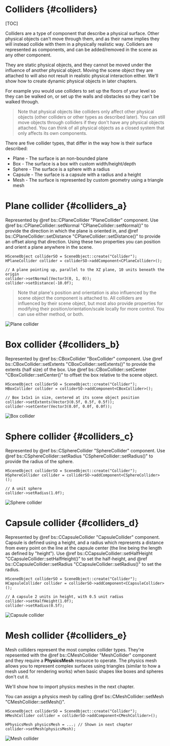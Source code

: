 Colliders 						{#colliders}
===============
[TOC]

Colliders are a type of component that describe a physical surface. Other physical objects can't move through them, and as their name implies they will instead collide with them in a physically realistic way. Colliders are represented as components, and can be added/removed in the scene as any other component. 

They are static physical objects, and they cannot be moved under the influence of another physical object. Moving the scene object they are attached to will also not result in realistic physical interaction either. We'll show how to create dynamic physical objects in later chapters.

For example you would use colliders to set up the floors of your level so they can be walked on, or set up the walls and obstacles so they can't be walked through.

> Note that physical objects like colliders only affect other physical objects (other colliders or other types as described later). You can still move objects through colliders if they don't have any physical objects attached. You can think of all physical objects as a closed system that only affects its own components.

There are five collider types, that differ in the way how is their surface described:
 - Plane - The surface is an non-bounded plane
 - Box - The surface is a box with custom width/height/depth
 - Sphere - The surface is a sphere with a radius
 - Capsule - The surface is a capsule with a radius and a height
 - Mesh - The surface is represented by custom geometry using a triangle mesh
  
# Plane collider {#colliders_a}
Represented by @ref bs::CPlaneCollider "PlaneCollider" component. Use @ref bs::CPlaneCollider::setNormal "CPlaneCollider::setNormal()" to provide the direction in which the plane is oriented in, and @ref bs::CPlaneCollider::setDistance "CPlaneCollider::setDistance()" to provide an offset along that direction. Using these two properties you can position and orient a plane anywhere in the scene.

~~~~~~~~~~~~~{.cpp}
HSceneObject colliderSO = SceneObject::create("Collider");
HPlaneCollider collider = colliderSO->addComponent<CPlaneCollider>();

// A plane pointing up, parallel to the XZ plane, 10 units beneath the origin
collider->setNormal(Vector3(0, 1, 0));
collider->setDistance(-10.0f);
~~~~~~~~~~~~~

> Note that plane's position and orientation is also influenced by the scene object the component is attached to. All colliders are influenced by their scene object, but most also provide properties for modifying their position/orientation/scale locally for more control. You can use either method, or both.

![Plane collider](PlaneCollider.png)  

# Box collider {#colliders_b}
Represented by @ref bs::CBoxCollider "BoxCollider" component. Use @ref bs::CBoxCollider::setExtents "CBoxCollider::setExtents()" to provide the extents (half size) of the box. Use @ref bs::CBoxCollider::setCenter "CBoxCollider::setCenter()" to offset the box relative to the scene object.

~~~~~~~~~~~~~{.cpp}
HSceneObject colliderSO = SceneObject::create("Collider");
HBoxCollider collider = colliderSO->addComponent<CBoxCollider>();

// Box 1x1x1 in size, centered at its scene object position
collider->setExtents(Vector3(0.5f, 0.5f, 0.5f));
collider->setCenter(Vector3(0.0f, 0.0f, 0.0f));
~~~~~~~~~~~~~

![Box collider](BoxCollider.png)  

# Sphere collider {#colliders_c}
Represented by @ref bs::CSphereCollider "SphereCollider" component. Use @ref bs::CSphereCollider::setRadius "CSphereCollider::setRadius()" to provide the radius of the sphere.

~~~~~~~~~~~~~{.cpp}
HSceneObject colliderSO = SceneObject::create("Collider");
HSphereCollider collider = colliderSO->addComponent<CSphereCollider>();

// A unit sphere
collider->setRadius(1.0f);
~~~~~~~~~~~~~

![Sphere collider](SphereCollider.png)  

# Capsule collider {#colliders_d}
Represented by @ref bs::CCapsuleCollider "CapsuleCollider" component. Capsule is defined using a height, and a radius which represents a distance from every point on the line at the capsule center (the line being the length as defined by "height"). Use @ref bs::CCapsuleCollider::setHalfHeight "CCapsuleCollider::setHalfHeight()" to set the half-height, and @ref bs::CCapsuleCollider::setRadius "CCapsuleCollider::setRadius()" to set the radius.

~~~~~~~~~~~~~{.cpp}
HSceneObject colliderSO = SceneObject::create("Collider");
HCapsuleCollider collider = colliderSO->addComponent<CCapsuleCollider>();

// A capsule 2 units in height, with 0.5 unit radius
collider->setHalfHeight(1.0f);
collider->setRadius(0.5f);
~~~~~~~~~~~~~

![Capsule collider](CapsuleCollider.png)  

# Mesh collider {#colliders_e}
Mesh colliders represent the most complex collider types. They're repesented with the @ref bs::CMeshCollider "MeshCollider" component and they require a **PhysicsMesh** resource to operate. The physics mesh allows you to represent complex surfaces using triangles (similar to how a mesh used for rendering works) when basic shapes like boxes and spheres don't cut it.

We'll show how to import physics meshes in the next chapter.

You can assign a physics mesh by calling @ref bs::CMeshCollider::setMesh "CMeshCollider::setMesh()".

~~~~~~~~~~~~~{.cpp}
HSceneObject colliderSO = SceneObject::create("Collider");
HMeshCollider collider = colliderSO->addComponent<CMeshCollider>();

HPhysicsMesh physicsMesh = ...; // Shown in next chapter
collider->setMesh(physicsMesh);
~~~~~~~~~~~~~

![Mesh collider](MeshCollider.png)  